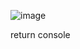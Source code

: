 ![image](https://github.com/CaioLariel/getSmallestWordProblem/assets/112914813/4c64bb9b-b356-41d4-92db-a218285314e2)

return console
